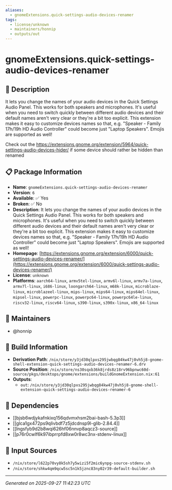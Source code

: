 ```yaml
---
aliases:
  - gnomeExtensions.quick-settings-audio-devices-renamer
tags:
  - license/unknown
  - maintainers/honnip
  - outputs/out
---
```


# gnomeExtensions.quick-settings-audio-devices-renamer

## 📝 Description

It lets you change the names of your audio devices in the Quick Settings Audio Panel. This works for both speakers and microphones. It's useful when you need to switch quickly between different audio devices and their default names aren't very clear or they're a bit too explicit. This extension makes it easy to customize devices names so that, e.g. "Speaker - Family 17h/19h HD Audio Controller" could become just "Laptop Speakers". Emojis are supported as well!

Check out the https://extensions.gnome.org/extension/5964/quick-settings-audio-devices-hider/ if some device should rather be hidden than renamed

## 📋 Package Information

- **Name**: `gnomeExtensions.quick-settings-audio-devices-renamer`
- **Version**: `6`
- **Available**: ✅ Yes
- **Broken**: ✅ No
- **Description**: It lets you change the names of your audio devices in the Quick Settings Audio Panel. This works for both speakers and microphones. It's useful when you need to switch quickly between different audio devices and their default names aren't very clear or they're a bit too explicit. This extension makes it easy to customize devices names so that, e.g. "Speaker - Family 17h/19h HD Audio Controller" could become just "Laptop Speakers". Emojis are supported as well!
- **Homepage**: [https://extensions.gnome.org/extension/6000/quick-settings-audio-devices-renamer/](https://extensions.gnome.org/extension/6000/quick-settings-audio-devices-renamer/)
- **License**: `unknown`
- **Platforms**: `aarch64-linux`, `armv5tel-linux`, `armv6l-linux`, `armv7a-linux`, `armv7l-linux`, `i686-linux`, `loongarch64-linux`, `m68k-linux`, `microblaze-linux`, `microblazeel-linux`, `mips-linux`, `mips64-linux`, `mips64el-linux`, `mipsel-linux`, `powerpc-linux`, `powerpc64-linux`, `powerpc64le-linux`, `riscv32-linux`, `riscv64-linux`, `s390-linux`, `s390x-linux`, `x86_64-linux`
## 👥 Maintainers

- @honnip


## 🔧 Build Information

- **Derivation Path**: `/nix/store/y3jd30qlpxs295jwbqg84kw47j0vh5j8-gnome-shell-extension-quick-settings-audio-devices-renamer-6.drv`
- **Source Position**: `/nix/store/ns30sqxb36k8jrds8z18rv96bpnwc60d-source/pkgs/desktops/gnome/extensions/buildGnomeExtension.nix:61`
- **Outputs**:
  - `out`:  `/nix/store/y3jd30qlpxs295jwbqg84kw47j0vh5j8-gnome-shell-extension-quick-settings-audio-devices-renamer-6`

## 🔗 Dependencies

- [[bjsb6wdjykafnkixq156qdvmxhsm2bai-bash-5.3p3]]
- [[glca1gx472ps9qlivbdf7z5jdcdnsp9l-glib-2.84.4]]
- [[lngsfyb9d2b8wqi626hf06nnvp8aqcz3-source]]
- [[p76r0cwlf6k97ibprrpfd8xw0r8wc3nx-stdenv-linux]]

## 📁 Input Sources

- `/nix/store/l622p70vy8k5sh7y5wizi5f2mic6ynpg-source-stdenv.sh`
- `/nix/store/shkw4qm9qcw5sc5n1k5jznc83ny02r39-default-builder.sh`

---
*Generated on 2025-09-27 11:42:23 UTC*
